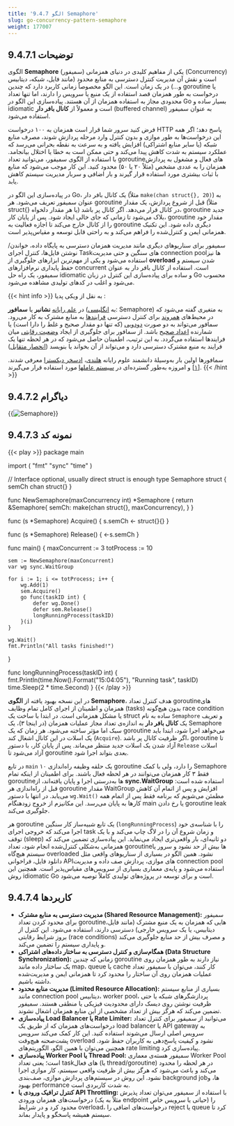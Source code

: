 ```yaml
---
title: '9.4.7 الگو Semaphore'
slug: go-concurrency-pattern-semaphore
weight: 177007
---
```



## 9.4.7.1 توضیحات

الگوی **Semaphore** (سمیفور) یکی از مفاهیم کلیدی در دنیای همزمانی (Concurrency) است و نقش آن مدیریت کنترل دسترسی به منابع محدود (مانند فایل، شبکه، دیتابیس و…) در یک زمان است. این الگو مخصوصاً زمانی کاربرد دارد که چندین goroutine یا درخواست به طور همزمان قصد استفاده از یک منبع یا سرویس را دارند، اما تنها تعداد محدودی مجاز به استفاده همزمان از آن هستند. پیاده‌سازی این الگو در Go بسیار ساده و idiomatic است و معمولاً از **کانال بافر دار** (buffered channel) به عنوان سمیفور استفاده می‌شود.

فرض کنید سرور شما قرار است همزمان به ۱۰۰ درخواست HTTP پاسخ دهد؛ اگر همه این درخواست‌ها به طور موازی و بدون کنترل وارد مرحله پردازش شوند، مصرف منابع شبکه (یا سایر منابع اشتراکی) افزایش یافته و به سرعت به نقطه بحرانی می‌رسد که عملکرد سیستم به شدت کاهش پیدا می‌کند و حتی ممکن است به خطا یا اختلال بیانجامد. با استفاده از الگوی سمیفور، می‌توانید تعداد goroutineهای فعال و مشغول به پردازش همزمان را به عددی مشخص (مثلاً ۲۰ یا ۵۰) محدود کنید. این کار موجب می‌شود که منابع با ثبات بیشتری مورد استفاده قرار گیرند و بار اضافی و سربار مدیریت سیستم کاهش یابد.

در پیاده‌سازی این الگو در Go، یک کانال بافر دار (مثلاً `make(chan struct{}, 20)`) به عنوان سمیفور تعریف می‌شود. هر goroutine قبل از شروع پردازش، یک مقدار (مثلاً struct{} یا هر مقدار دلخواه) در کانال قرار می‌دهد. اگر کانال پر باشد، goroutine جدید بلاک می‌شود تا زمانی که جای خالی ایجاد شود. پس از پایان کار، goroutine مقدار خود را از کانال خارج می‌کند تا اجازه فعالیت به goroutine دیگری داده شود. این تکنیک همزمانی ایمن و کنترل‌شده را فراهم می‌کند و به راحتی قابل توسعه و مقیاس‌پذیر است.

سمیفور برای سناریوهای دیگری مانند مدیریت همزمان دسترسی به پایگاه داده، خواندن/نوشتن فایل‌ها، کنترل اجرای Taskهای سنگین و حتی مدیریت connection poolها نیز استفاده می‌شود و یکی از مهم‌ترین ابزارهای جلوگیری از **overload** شدن سیستم و حفظ پایداری نرم‌افزارهای concurrent است. استفاده از کانال بافر دار به عنوان سمیفور، یک راه حل idiomatic و ساده برای پیاده‌سازی این کنترل در زبان Go محسوب می‌شود و اغلب در کدهای تولیدی مشاهده می‌شود.

{{< hint info >}}
به نقل از ویکی پدیا :

در [علم رایانه](https://fa.wikipedia.org/wiki/%D8%B9%D9%84%D9%85_%D8%B1%D8%A7%DB%8C%D8%A7%D9%86%D9%87 "علم رایانه") **نشانبر** یا **سمافور** (به [انگلیسی](https://fa.wikipedia.org/wiki/%D8%B2%D8%A8%D8%A7%D9%86_%D8%A7%D9%86%DA%AF%D9%84%DB%8C%D8%B3%DB%8C "زبان انگلیسی"): Semaphore) به متغیری گفته می‌شود که در محیط‌های [همروند](https://fa.wikipedia.org/wiki/%D9%87%D9%85%D8%B1%D9%88%D9%86%D8%AF%DB%8C "همروندی") برای کنترل دسترسی [فرایندها](https://fa.wikipedia.org/wiki/%D9%81%D8%B1%D8%A7%DB%8C%D9%86%D8%AF "فرایند") به منابع مشترک به کار می‌رود. سمافور می‌تواند به دو صورت [دودویی](https://fa.wikipedia.org/wiki/%D8%AF%D9%88%D8%AF%D9%88%DB%8C%DB%8C "دودویی") (که تنها دو مقدار صحیح و غلط را دارا است) یا شمارنده [اعداد صحیح](https://fa.wikipedia.org/wiki/%D8%B9%D8%AF%D8%AF_%D8%B5%D8%AD%DB%8C%D8%AD "عدد صحیح") باشد. از سمافور برای جلوگیری از ایجاد [وضعیت رقابتی](https://fa.wikipedia.org/wiki/%D9%88%D8%B6%D8%B9%DB%8C%D8%AA_%D8%B1%D9%82%D8%A7%D8%A8%D8%AA%DB%8C "وضعیت رقابتی") میان فرایندها استفاده می‌گردد. به این ترتیب، اطمینان حاصل می‌شود که در هر لحظه تنها یک فرایند به منبع مشترک دسترسی دارد و می‌تواند از آن بخواند یا بنویسد ([انحصار متقابل](https://fa.wikipedia.org/wiki/%D8%A7%D9%86%D8%AD%D8%B5%D8%A7%D8%B1_%D9%85%D8%AA%D9%82%D8%A7%D8%A8%D9%84 "انحصار متقابل"))

سمافورها اولین بار به‌وسیلهٔ دانشمند علوم رایانه [هلندی](https://fa.wikipedia.org/wiki/%D9%87%D9%84%D9%86%D8%AF "هلند")، [ادسخر دیکسترا](https://fa.wikipedia.org/wiki/%D8%A7%D8%AF%D8%B3%D8%AE%D8%B1_%D8%AF%DB%8C%DA%A9%D8%B3%D8%AA%D8%B1%D8%A7 "ادسخر دیکسترا") معرفی شدند.[[۱]](https://fa.wikipedia.org/wiki/%D9%86%D8%B4%D8%A7%D9%86%E2%80%8C%D8%A8%D8%B1#cite_note-1) و امروزه به‌طور گسترده‌ای در [سیستم عاملها](https://fa.wikipedia.org/wiki/%D8%B3%DB%8C%D8%B3%D8%AA%D9%85_%D8%B9%D8%A7%D9%85%D9%84 "سیستم عامل") مورد استفاده قرار می‌گیرند.
{{< /hint >}}

## 9.4.7.2 دیاگرام

{{<img url="#" image="../../../assets/img/content/chapter9/concurrent/3.jpg" alt="Semaphore">}}

## 9.4.7.3 نمونه کد

{{< play >}}
package main

import (
	"fmt"
	"sync"
	"time"
)

// Interface optional, usually direct struct is enough
type Semaphore struct {
	semCh chan struct{}
}

func NewSemaphore(maxConcurrency int) *Semaphore {
	return &Semaphore{
		semCh: make(chan struct{}, maxConcurrency),
	}
}

func (s *Semaphore) Acquire() {
	s.semCh <- struct{}{}
}

func (s *Semaphore) Release() {
	<-s.semCh
}

func main() {
	maxConcurrent := 3
	totProcess := 10

	sem := NewSemaphore(maxConcurrent)
	var wg sync.WaitGroup

	for i := 1; i <= totProcess; i++ {
		wg.Add(1)
		sem.Acquire()
		go func(taskID int) {
			defer wg.Done()
			defer sem.Release()
			longRunningProcess(taskID)
		}(i)
	}

	wg.Wait()
	fmt.Println("All tasks finished!")
}

func longRunningProcess(taskID int) {
	fmt.Println(time.Now().Format("15:04:05"), "Running task", taskID)
	time.Sleep(2 * time.Second)
}
{{< /play >}}

در این نسخه بهبود یافته از **الگوی Semaphore**، هدف کنترل تعداد goroutineهای همزمان و اطمینان از اجرای کامل تمام وظایف (tasks) بدون هیچ‌گونه race condition یا مشکل همزمانی است. در ابتدا با ساخت یک struct ساده به نام `Semaphore` و تعریف یک **کانال بافر دار** به اندازه‌ی تعداد مجاز عملیات همزمان (در اینجا ۳)، یک Semaphore سبک اما مؤثر ساخته می‌شود. هر زمان که یک goroutine می‌خواهد اجرا شود، ابتدا باید یک اسلات در این کانال اشغال کند (`Acquire`). اگر ظرفیت کانال پر باشد، goroutine تا آزاد شدن یک اسلات جدید منتظر می‌ماند. پس از پایان کار، با دستور `Release` اسلات آزاد می‌شود تا goroutine بعدی بتواند اجرا شود.

در تابع `main` یک حلقه وظیفه راه‌اندازی ۱۰ goroutine را دارد، ولی با کمک Semaphore فقط ۳ کار همزمان می‌توانند در هر لحظه فعال باشند. برای اطمینان از اینکه تمام goroutineها به‌درستی اجرا و پایان یافته‌اند، از **sync.WaitGroup** استفاده شده است: قبل از راه‌اندازی هر goroutine مقدار WaitGroup افزایش و پس از اتمام آن کاهش می‌یابد. در انتها با دستور `wg.Wait()` مطمئن می‌شویم که برنامه فقط پس از اتمام همه کارها به پایان می‌رسد. این مکانیزم از خروج زودهنگام main یا رخ دادن goroutine leak جلوگیری می‌کند.

هر goroutine یک تابع شبیه‌ساز کار سنگین (`longRunningProcess`) را با شناسه‌ی خود اجرا می‌کند که خروجی اجرای task و زمان شروع آن را در لاگ چاپ می‌کند و با یک توقف (sleep) دو ثانیه‌ای، بار واقعی‌تری ایجاد می‌نماید. این پیاده‌سازی تضمین می‌کند که همزمانی به‌شکلی کنترل‌شده انجام شود، تعداد goroutineها بیش از حد نشود و سرور یا سیستم هیچ‌گاه overloaded نشود. همین الگو در بسیاری از سناریوهای واقعی مثل دانلود فایل، فراخوانی APIهای موازی، پردازش صف داده و مدیریت connection pool استفاده می‌شود و پایه‌ی معماری بسیاری از سرویس‌های مقیاس‌پذیر است.
همچنین این روش idiomatic Go است و برای توسعه در پروژه‌های تولیدی کاملاً توصیه می‌شود.

## 9.4.7.4 کاربردها

- **مدیریت دسترسی به منابع مشترک (Shared Resource Management):** سمیفور برای محدود کردن تعداد goroutineهایی که همزمان به یک منبع مشترک (مانند فایل، دیتابیس، یا یک سرویس خارجی) دسترسی دارند، استفاده می‌شود. این کنترل از بروز شرایط رقابتی (race conditions) و مصرف بیش از حد منابع جلوگیری می‌کند و پایداری سیستم را تضمین می‌کند.
- **همگام‌سازی و کنترل دسترسی به ساختار داده‌های اشتراکی (Data Structure Synchronization):** زمانی که چندین goroutine نیاز دارند به طور همزمان روی یک ساختار داده مانند map، queue یا cache کار کنند، می‌توان با سمیفور تعداد عملیات همزمان روی آن ساختار را محدود کرد تا همزمانی ایمن و مدیریت‌شده داشته باشیم.
- **مدیریت منابع محدود (Limited Resource Allocation):** بسیاری از منابع سیستم مانند connection pool دیتابیس، worker pool، پردازشگرهای شبکه یا حتی ظرفیت نوشتن روی دیسک دارای محدودیت فیزیکی یا منطقی هستند. سمیفور تضمین می‌کند که هرگز بیش از تعداد مشخصی از این منابع همزمان اشغال نشوند.
- **پیاده‌سازی Load Balancer یا Rate Limiter:** می‌توانید از سمیفور برای کنترل تعداد درخواست‌های همزمان که از طریق یک load balancer یا API gateway به سرویس اصلی ارسال می‌شوند استفاده کنید. این کار کمک می‌کند سرویس پشت‌صحنه هیچ‌وقت overload نشود و کیفیت پاسخ‌دهی به کاربران حفظ شود. همچنین می‌توان با همین الگو، الگوریتم‌های rate limiting پیاده‌سازی کرد.
- **پیاده‌سازی Worker Pool یا Thread Pool:** سمیفور هسته‌ی معماری Worker Pool است؛ یعنی تعداد taskهای فعال (یا thread/goroutine) در هر لحظه را محدود می‌کند و باعث می‌شود که هرگز بیش از ظرفیت واقعی سیستم، کار موازی اجرا نشود. این روش در سیستم‌های پردازش موازی، صف‌بندی background jobها، و بهبود performance به شدت کاربردی است.
- **کنترل ترافیک ورودی یا API Throttling:** با استفاده از سمیفور می‌توان تعداد پذیرش درخواست‌های همزمان ورودی (مثلاً به یک endpoint حیاتی یا سرویس خاص) را محدود کرد و در شرایط overload، درخواست‌های اضافی را reject یا queue کرد تا سیستم همیشه پاسخگو و پایدار بماند.
